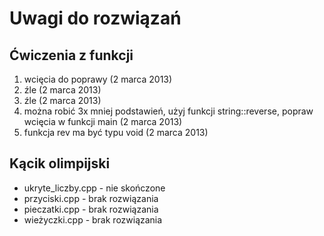 # Uwagi do rozwiązań

## Ćwiczenia z funkcji

1. wcięcia do poprawy (2 marca 2013)
2. źle (2 marca 2013)
3. źle (2 marca 2013)
4. można robić 3x mniej podstawień, użyj funkcji string::reverse, popraw wcięcia w funkcji main (2 marca 2013)
5. funkcja rev ma być typu void (2 marca 2013)

## Kącik olimpijski

* ukryte_liczby.cpp - nie skończone
* przyciski.cpp - brak rozwiązania
* pieczatki.cpp - brak rozwiązania
* wieżyczki.cpp - brak rozwiązania
